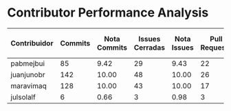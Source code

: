 # Contributor Performance Analysis

| Contribuidor | Commits | Nota Commits | Issues Cerradas | Nota Issues | Pull Requests | Nota Pull Requests | Workflows | Nota Workflows | Tipos de Tests | Nota Tests | Nota Final |
|--------------|---------|--------------|----------------|------------|---------------|---------------------|-----------|---------------|-------|-----------|-----------|
| pabmejbui | 85 | 9.42 | 29 | 9.43 | 22 | 10.00 | 10 | 10.00 | 4 | 10.00 | 9.77 |
| juanjunobr | 142 | 10.00 | 48 | 10.00 | 26 | 10.00 | 10 | 10.00 | 4 | 10.00 | 10.00 |
| maravimaq | 128 | 10.00 | 43 | 10.00 | 17 | 10.00 | 10 | 10.00 | 4 | 10.00 | 10.00 |
| julsolalf | 6 | 0.66 | 3 | 0.98 | 3 | 6.00 | 0 | 0.00 | 1 | 1.00 | 1.73 |
